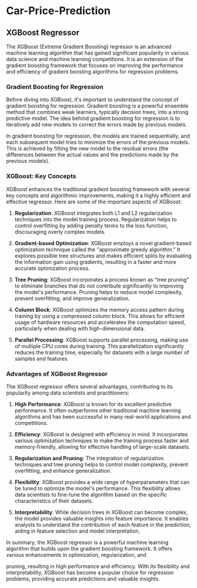 # Car-Price-Prediction

## XGBoost Regressor

The XGBoost (Extreme Gradient Boosting) regressor is an advanced machine learning algorithm that has gained significant popularity in various data science and machine learning competitions. It is an extension of the gradient boosting framework that focuses on improving the performance and efficiency of gradient boosting algorithms for regression problems.

### Gradient Boosting for Regression

Before diving into XGBoost, it's important to understand the concept of gradient boosting for regression. Gradient boosting is a powerful ensemble method that combines weak learners, typically decision trees, into a strong predictive model. The idea behind gradient boosting for regression is to iteratively add new models to correct the errors made by previous models.

In gradient boosting for regression, the models are trained sequentially, and each subsequent model tries to minimize the errors of the previous models. This is achieved by fitting the new model to the residual errors (the differences between the actual values and the predictions made by the previous models).

### XGBoost: Key Concepts

XGBoost enhances the traditional gradient boosting framework with several key concepts and algorithmic improvements, making it a highly efficient and effective regressor. Here are some of the important aspects of XGBoost:

1. **Regularization**: XGBoost integrates both L1 and L2 regularization techniques into the model training process. Regularization helps to control overfitting by adding penalty terms to the loss function, discouraging overly complex models.

2. **Gradient-based Optimization**: XGBoost employs a novel gradient-based optimization technique called the "approximate greedy algorithm." It explores possible tree structures and makes efficient splits by evaluating the information gain using gradients, resulting in a faster and more accurate optimization process.

3. **Tree Pruning**: XGBoost incorporates a process known as "tree pruning" to eliminate branches that do not contribute significantly to improving the model's performance. Pruning helps to reduce model complexity, prevent overfitting, and improve generalization.

4. **Column Block**: XGBoost optimizes the memory access pattern during training by using a compressed column block. This allows for efficient usage of hardware resources and accelerates the computation speed, particularly when dealing with high-dimensional data.

5. **Parallel Processing**: XGBoost supports parallel processing, making use of multiple CPU cores during training. This parallelization significantly reduces the training time, especially for datasets with a large number of samples and features.

### Advantages of XGBoost Regressor

The XGBoost regressor offers several advantages, contributing to its popularity among data scientists and practitioners:

1. **High Performance**: XGBoost is known for its excellent predictive performance. It often outperforms other traditional machine learning algorithms and has been successful in many real-world applications and competitions.

2. **Efficiency**: XGBoost is designed with efficiency in mind. It incorporates various optimization techniques to make the training process faster and memory-friendly, allowing for effective handling of large-scale datasets.

3. **Regularization and Pruning**: The integration of regularization techniques and tree pruning helps to control model complexity, prevent overfitting, and enhance generalization.

4. **Flexibility**: XGBoost provides a wide range of hyperparameters that can be tuned to optimize the model's performance. This flexibility allows data scientists to fine-tune the algorithm based on the specific characteristics of their datasets.

5. **Interpretability**: While decision trees in XGBoost can become complex, the model provides valuable insights into feature importance. It enables analysts to understand the contribution of each feature in the prediction, aiding in feature selection and model interpretation.

In summary, the XGBoost regressor is a powerful machine learning algorithm that builds upon the gradient boosting framework. It offers various enhancements in optimization, regularization, and

 pruning, resulting in high performance and efficiency. With its flexibility and interpretability, XGBoost has become a popular choice for regression problems, providing accurate predictions and valuable insights.
